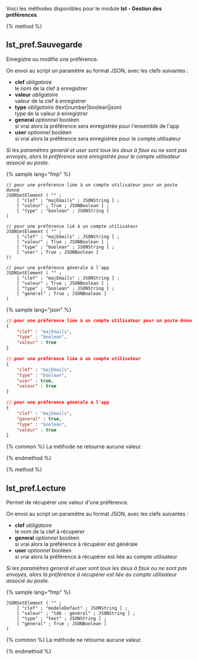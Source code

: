 Voici les méthodes disponibles pour le module **lst - Gestion des préférences**.

{% method %}
## lst_pref.Sauvegarde
Enregistre ou modifie une préférence.

On envoi au script un paramètre au format JSON, avec les clefs suivantes :
- **clef** *obligatoire*<br>le nom de la clef à enregistrer
- **valeur** *obligatoire*<br>valeur de la clef à enregistrer
- **type** *obligatoire* (text|number|boolean|json)<br>type de la valeur à enregistrer
- **general** *optionnel* booléen<br>si vrai alors la préférence sera enregistrée pour l'ensemble de l'app
- **user** *optionnel* booléen<br>si vrai alors la préférence sera enregistrée pour le compte utilisateur

*Si les paramètres *general* et *user* sont tous les deux à faux ou ne sont pas envoyés, alors la préférence sera enregistrée pour le compte utilisateur associé au poste.*

{% sample lang="fmp" %}
```fmp
// pour une préférence liée à un compte utilisateur pour un poste donné
JSONSetElement ( "" ;	[ "clef" ; "majEmails" ; JSONString ] ;	[ "valeur" ; True ; JSONBoolean ] ;	[ "type" ; "boolean" ; JSONString ] )

// pour une préférence lié à un compte utilisateur
JSONSetElement ( "" ;	[ "clef" ; "majEmails" ; JSONString ] ;	[ "valeur" ; True ; JSONBoolean ] ;	[ "type" ; "boolean" ; JSONString ] ;	[ "user" ; True ; JSONBoolean ]))

// pour une préférence générale à l'app
JSONSetElement ( "" ;	[ "clef" ; "majEmails" ; JSONString ] ;	[ "valeur" ; True ; JSONBoolean ] ;	[ "type" ; "boolean" ; JSONString ] ;	[ "general" ; True ; JSONBoolean ])
```
{% sample lang="json" %}
```json
// pour une préférence liée à un compte utilisateur pour un poste donné
{	"clef" : "majEmails",	"type" : "boolean",	"valeur" : true}

// pour une préférence liée à un compte utilisateur
{	"clef" : "majEmails",	"type" : "boolean",	"user" : true,	"valeur" : true}

// pour une préférence générale à l'app
{	"clef" : "majEmails",	"general" : true,	"type" : "boolean",	"valeur" : true}
```

{% common %}
La méthode ne retourne aucune valeur.

{% endmethod %}

{% method %}
## lst_pref.Lecture
Permet de récupérer une valeur d'une préférence.

On envoi au script un paramètre au format JSON, avec les clefs suivantes :
- **clef** *obligatoire*<br>le nom de la clef à récupérer
- **general** *optionnel* booléen<br>si vrai alors la préférence à récupérer est générale
- **user** *optionnel* booléen<br>si vrai alors la préférence à récupérer est liée au compte utilisateur

*Si les paramètres *general* et *user* sont tous les deux à faux ou ne sont pas envoyés, alors la préférence à récupérer est liée au compte utilisateur associé au poste.*


{% sample lang="fmp" %}

```fmp
JSONSetElement ( "" ;	[ "clef" ; "modeleDefaut" ; JSONString ] ;	[ "valeur" ; "tdb - général" ; JSONString ] ;	[ "type" ; "text" ; JSONString ] ;	[ "general" ; True ; JSONBoolean ])
```

{% common %}
La méthode ne retourne aucune valeur.

{% endmethod %}
